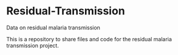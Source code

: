 # Residual-Transmission
Data on residual malaria transmission

This is a repository to share files and code for the residual malaria transmission project.
